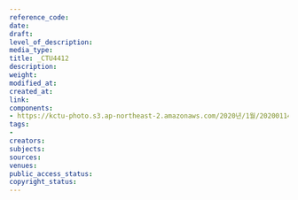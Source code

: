 ```yaml
---
reference_code: 
date: 
draft: 
level_of_description: 
media_type: 
title: _CTU4412
description: 
weight: 
modified_at: 
created_at: 
link: 
components:
- https://kctu-photo.s3.ap-northeast-2.amazonaws.com/2020년/1월/20200114_문중원+열사+상여+청와대+행진+8일차/_CTU4412.jpg
tags:
- 
creators: 
subjects: 
sources: 
venues: 
public_access_status: 
copyright_status: 
---
```

